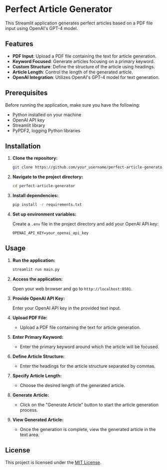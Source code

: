 # Perfect Article Generator

This Streamlit application generates perfect articles based on a PDF file input using OpenAI's GPT-4 model.

## Features

- **PDF Input**: Upload a PDF file containing the text for article generation.
- **Keyword Focused**: Generate articles focusing on a primary keyword.
- **Custom Structure**: Define the structure of the article using headings.
- **Article Length**: Control the length of the generated article.
- **OpenAI Integration**: Utilizes OpenAI's GPT-4 model for text generation.

## Prerequisites

Before running the application, make sure you have the following:

- Python installed on your machine
- OpenAI API key
- Streamlit library
- PyPDF2, logging Python libraries

## Installation

1. **Clone the repository:**

    ```bash
    git clone https://github.com/your_username/perfect-article-generator.git
    ```

2. **Navigate to the project directory:**

    ```bash
    cd perfect-article-generator
    ```

3. **Install dependencies:**

    ```bash
    pip install -r requirements.txt
    ```

4. **Set up environment variables:**

    Create a `.env` file in the project directory and add your OpenAI API key:

    ```plaintext
    OPENAI_API_KEY=your_openai_api_key
    ```

## Usage

1. **Run the application:**

    ```bash
    streamlit run main.py
    ```

2. **Access the application:**

    Open your web browser and go to `http://localhost:8501`.

3. **Provide OpenAI API Key:**

    Enter your OpenAI API key in the provided text input.

4. **Upload PDF File:**

    - Upload a PDF file containing the text for article generation.

5. **Enter Primary Keyword:**

    - Enter the primary keyword around which the article will be focused.

6. **Define Article Structure:**

    - Enter the headings for the article structure separated by commas.

7. **Specify Article Length:**

    - Choose the desired length of the generated article.

8. **Generate Article:**

    - Click on the "Generate Article" button to start the article generation process.

9. **View Generated Article:**

    - Once the generation is complete, view the generated article in the text area.

## License

This project is licensed under the [MIT License](LICENSE).
